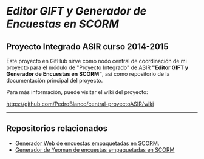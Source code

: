 # *Editor GIFT y Generador de Encuestas en SCORM*
## Proyecto Integrado ASIR curso 2014-2015

Este proyecto en GitHub sirve como nodo central de coordinación de mi proyecto para el módulo de "Proyecto Integrado" de ASIR **"Editor GIFT y Generador de Encuestas en SCORM"**, así como repositorio de la documentación principal del proyecto.

Para más información, puede visitar el wiki del proyecto:

https://github.com/PedroBlanco/central-proyectoASIR/wiki

---

## Repositorios relacionados

* [Generador Web de encuestas empaquetadas en SCORM](https://github.com/PedroBlanco/scorm-encuesta).
* [Generador de Yeoman de encuestas empaquetadas en SCORM](https://github.com/PedroBlanco/generator-yo-scorm-encuesta)
